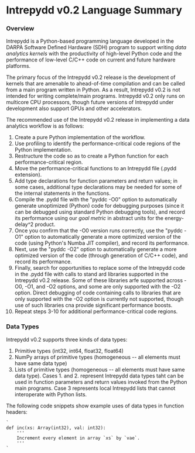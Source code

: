 # Intrepydd v0.2 Language Summary #


### Overview

Intrepydd is a Python-based programming language developed in the
DARPA Software Defined Hardware (SDH) program to support writing
_data analytics kernels_ with the productivity of high-level Python
code and the
performance of low-level C/C++ code on current and future hardware platforms.

The primary focus of the Intrepydd v0.2
release is the development of kernels that  are amenable to
ahead-of-time compilation and can be called from a main
program written in Python.  As a result, Intrepydd v0.2 is not intended for
writing complete/main programs.  Intrepydd v0.2 only runs on
multicore CPU processors, though future versions of Intrepydd under
development also support GPUs and other accelerators.

The recommended use of the Intrepydd v0.2 release in implementing a
data analytics workflow is as follows:
1. Create a pure Python implementation of the workflow.
2. Use profiling to identify the performance-critical code regions of the Python implementation.
3. Restructure the code so as to create a Python function for each
performance-critical region.
4. Move the performance-critical functions to an Intrepydd file (.pydd
extension).
5. Add type declarations for function parameters and return values;
   in some cases, additional type declarations may be needed for some
   of the internal statements in the functions.
6. Compile the .pydd file with the "pyddc -O0" option to automatically
   generate unoptimized
   (Python) code for debugging purposes (since it can be debugged
   using standard Python debugging tools), and record its performance
   using our _goal metric_ in abstract units for the energy-delay^2
   product.
7. Once you confirm that the -O0 version runs correctly, use the
   "pyddc -O1" option to automatically generate a more optimized version of the code
   (using Python's Numba JIT compiler), and record its performance.
8.  Next, use the
   "pyddc -O2" option to automatically generate a more optimized version of the code
   (through generation of C/C++ code), and record its performance.
9.  Finally, search for opportunities to replace some of the Intrepydd
    code in the .pydd file with calls to stand ard libraries supported
    in the Intrepydd v0.2 release.  Some of these libraries arfe
    supported across -O0, -O1, and -O2 options, and some are only
    supported with the -O2 option.  Direct debugging of code containing calls
    to libraries that are only supported with the -O2 option is
    currently not supported, though use of such libraries cna provide
    significant performance boosts.
10. Repeat steps 3-10 for additional performance-critical code regions.

### Data Types

Intrepydd v0.2 supports three kinds of data types:
1. Primitive types (int32, int64, float32, float64)
2. NumPy arrays of primitive types (homogeneous -- all elements must
   have same data type)
3. Lists of primitive types (homogeneous -- all elements must
have same data type).
Cases 1. and 2. represent Intrepydd data types taht can be used in function
parameters and return values invoked from the Python main programs.
Case 3 represents local Intrepydd lists that cannot
interoperate with Python lists.

The following code snippets show example uses of  data types in
function headers:
```
`
def inc(xs: Array(int32), val: int32):
    '''
    Increment every element in array `xs` by `vae`.
    '''
`
```
